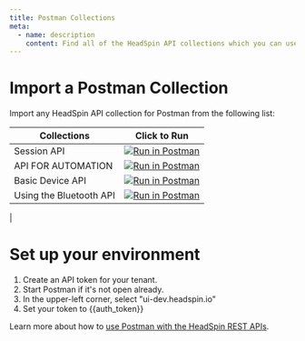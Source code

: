 ```yaml
---
title: Postman Collections
meta:
  - name: description
    content: Find all of the HeadSpin API collections which you can use with Postman.
---
```


# Import a Postman Collection

Import any HeadSpin API collection for Postman from the following list:

| Collections                       | Click to Run                                                                                                         |
| --------------------------------- | -------------------------------------------------------------------------------------------------------------------- |
| Session API                       | [![Run in Postman](https://run.pstmn.io/button.svg)](https://god.gw.postman.com/run-collection/20875958-1750dc86-a1c2-418b-aa2b-869bfae0ec11)
| API FOR AUTOMATION                | [![Run in Postman](https://run.pstmn.io/button.svg)](https://god.gw.postman.com/run-collection/20875958-1806bf97-c18b-40d7-be9b-03cf1ef0bf7c)
| Basic Device API                  | [![Run in Postman](https://run.pstmn.io/button.svg)](https://god.gw.postman.com/run-collection/20875958-1806bf97-c18b-40d7-be9b-03cf1ef0bf7c)
| Using the Bluetooth API           | [![Run in Postman](https://run.pstmn.io/button.svg)](https://god.gw.postman.com/run-collection/20875958-1806bf97-c18b-40d7-be9b-03cf1ef0bf7c) 
|

# Set up your environment
1. Create an API token for your tenant.
2. Start Postman if it's not open already.
3. In the upper-left corner, select "ui-dev.headspin.io"
4. Set your token to {{auth_token}}

Learn more about how to [use Postman with the HeadSpin REST APIs](https://ui.headspin.io/docs).
